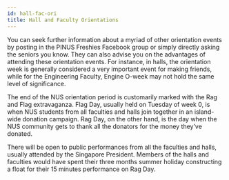 ```yaml
---
id: hall-fac-ori
title: Hall and Faculty Orientations
---
```

You can seek further information about a myriad of other orientation events by posting in the PINUS Freshies Facebook group or simply directly asking the seniors you know. They can also advise you on the advantages of attending these orientation events. For instance, in halls, the orientation week is generally considered a very important event for making friends, while for the Engineering Faculty, Engine O-week may not hold the same level of significance.


The end of the NUS orientation period is customarily marked with the Rag and Flag extravaganza. Flag Day, usually held on Tuesday of week 0, is when NUS students from all faculties and halls join together in an island-wide donation campaign. Rag Day, on the other hand, is the day when the NUS community gets to thank all the donators for the money they’ve donated.


There will be open to public performances from all the faculties and halls, usually attended by the Singapore President. Members of the halls and faculties would have spent their three months summer holiday constructing a float for their 15 minutes performance on Rag Day.


<!--stackedit_data:
eyJoaXN0b3J5IjpbLTE2MTE0OTYwNTEsMTg4Njg5MTEwM119
-->